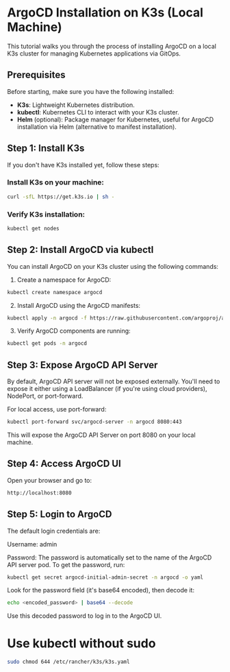 # ArgoCD Installation on K3s (Local Machine)

This tutorial walks you through the process of installing ArgoCD on a local K3s cluster for managing Kubernetes applications via GitOps.

## Prerequisites

Before starting, make sure you have the following installed:

- **K3s**: Lightweight Kubernetes distribution.
- **kubectl**: Kubernetes CLI to interact with your K3s cluster.
- **Helm** (optional): Package manager for Kubernetes, useful for ArgoCD installation via Helm (alternative to manifest installation).

## Step 1: Install K3s

If you don't have K3s installed yet, follow these steps:

### Install K3s on your machine:

```bash
curl -sfL https://get.k3s.io | sh -
```
### Verify K3s installation:

```bash
kubectl get nodes
```

## Step 2: Install ArgoCD via kubectl
You can install ArgoCD on your K3s cluster using the following commands:
1. Create a namespace for ArgoCD:

```bash
kubectl create namespace argocd
```

2. Install ArgoCD using the ArgoCD manifests:

```bash
kubectl apply -n argocd -f https://raw.githubusercontent.com/argoproj/argo-cd/stable/manifests/install.yaml
```

3. Verify ArgoCD components are running:

```bash
kubectl get pods -n argocd
```

## Step 3: Expose ArgoCD API Server

By default, ArgoCD API server will not be exposed externally. You'll need to expose it either using a LoadBalancer (if you're using cloud providers), NodePort, or port-forward.

For local access, use port-forward:
```bash
kubectl port-forward svc/argocd-server -n argocd 8080:443
```
This will expose the ArgoCD API Server on port 8080 on your local machine.

## Step 4: Access ArgoCD UI
Open your browser and go to:
```bash
http://localhost:8080
```

## Step 5: Login to ArgoCD
The default login credentials are:

Username: admin

Password: The password is automatically set to the name of the ArgoCD API server pod. To get the password, run:
```bash
kubectl get secret argocd-initial-admin-secret -n argocd -o yaml
```
Look for the password field (it's base64 encoded), then decode it:
```bash
echo <encoded_password> | base64 --decode
```
Use this decoded password to log in to the ArgoCD UI.

# Use kubectl without sudo
```bash
sudo chmod 644 /etc/rancher/k3s/k3s.yaml
```

